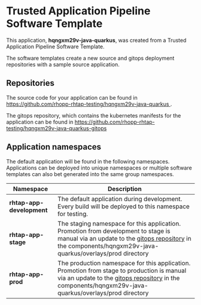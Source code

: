 # Trusted Application Pipeline Software Template

This application, **hqngxm29v-java-quarkus**, was created from a Trusted Application Pipeline Software Template.

The software templates create a new source and gitops deployment repositories with a sample source application. 

## Repositories

The source code for your application can be found in [https://github.com/rhopp-rhtap-testing/hqngxm29v-java-quarkus ](https://github.com/rhopp-rhtap-testing/hqngxm29v-java-quarkus ).
 
The gitops repository, which contains the kubernetes manifests for the application can be found in 
[https://github.com/rhopp-rhtap-testing/hqngxm29v-java-quarkus-gitops ](https://github.com/rhopp-rhtap-testing/hqngxm29v-java-quarkus-gitops ) 

## Application namespaces 

The default application will be found in the following namespaces. Applications can be deployed into unique namespaces or multiple software templates can also bet generated into the same group namespaces.  

|  Namespace   |  Description   |  
| -------- | -------- |   
| **rhtap-app-development** | The default application during development. Every build will be deployed to this namespace for testing. | 
| **rhtap-app-stage** | The staging namespace for this application. Promotion from development to stage is manual via an update to the [gitops repository](https://github.com/rhopp-rhtap-testing/hqngxm29v-java-quarkus-gitops ) in the components/hqngxm29v-java-quarkus/overlays/prod directory |  
| **rhtap-app-prod** | The production namespace for this application. Promotion from stage to production is manual via an update to the [gitops repository](https://github.com/rhopp-rhtap-testing/hqngxm29v-java-quarkus-gitops ) in the components/hqngxm29v-java-quarkus/overlays/prod directory | 